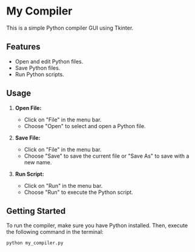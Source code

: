 # My Compiler

This is a simple Python compiler GUI using Tkinter.

## Features

- Open and edit Python files.
- Save Python files.
- Run Python scripts.

## Usage

1. **Open File:**
   - Click on "File" in the menu bar.
   - Choose "Open" to select and open a Python file.

2. **Save File:**
   - Click on "File" in the menu bar.
   - Choose "Save" to save the current file or "Save As" to save with a new name.

3. **Run Script:**
   - Click on "Run" in the menu bar.
   - Choose "Run" to execute the Python script.

## Getting Started

To run the compiler, make sure you have Python installed. Then, execute the following command in the terminal:

```bash
python my_compiler.py
